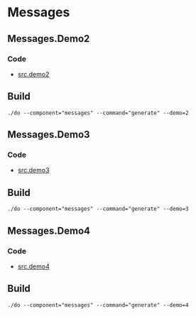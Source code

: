 # Messages

## Messages.Demo2
### Code
- [src.demo2](./src/demo2.proto)
## Build
```shell
./do --component="messages" --command="generate" --demo=2
```

## Messages.Demo3
### Code
- [src.demo3](./src/demo3.proto)
## Build
```shell
./do --component="messages" --command="generate" --demo=3
```

## Messages.Demo4
### Code
- [src.demo4](./src/demo4.proto)
## Build
```shell
./do --component="messages" --command="generate" --demo=4
```
